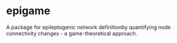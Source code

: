 # epigame

A package for epileptogenic network definitionby quantifying node connectivity changes - a game-theoretical approach.